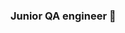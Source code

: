 ### Junior QA engineer 👋
<!--
### Junior QA engineer 👋

Driven QA Engineer beginner seeking to join a friendly dev team. 
Eager to learn and apply testing skills. 
Ready for hard work, teamwork, and new challenges! 
Confident I can contribute to building high-quality products!
### Skills
HTML5
![Postman](https://img.shields.io/badge/Postman-FF6C37?style=for-the-badge&logo=postman&logoColor=white)

